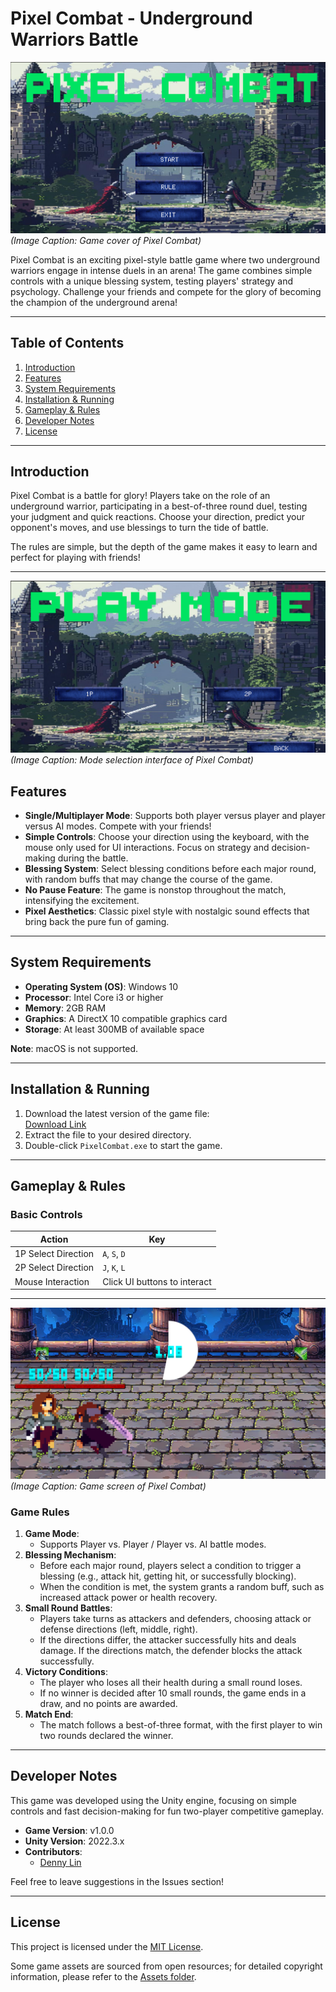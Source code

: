 
# **Pixel Combat - Underground Warriors Battle**

![Main Screen](images/1.png)
*(Image Caption: Game cover of Pixel Combat)*

Pixel Combat is an exciting pixel-style battle game where two underground warriors engage in intense duels in an arena! The game combines simple controls with a unique blessing system, testing players' strategy and psychology. Challenge your friends and compete for the glory of becoming the champion of the underground arena!

---

## **Table of Contents**
1. [Introduction](#introduction)
2. [Features](#features)
3. [System Requirements](#system-requirements)
4. [Installation & Running](#installation--running)
5. [Gameplay & Rules](#gameplay--rules)
6. [Developer Notes](#developer-notes)
7. [License](#license)

---

## **Introduction**

Pixel Combat is a battle for glory! Players take on the role of an underground warrior, participating in a best-of-three round duel, testing your judgment and quick reactions. Choose your direction, predict your opponent's moves, and use blessings to turn the tide of battle.

The rules are simple, but the depth of the game makes it easy to learn and perfect for playing with friends!

---

![Mode Selection](images/2.png)
*(Image Caption: Mode selection interface of Pixel Combat)*

## **Features**

- **Single/Multiplayer Mode**: Supports both player versus player and player versus AI modes. Compete with your friends!  
- **Simple Controls**: Choose your direction using the keyboard, with the mouse only used for UI interactions. Focus on strategy and decision-making during the battle.  
- **Blessing System**: Select blessing conditions before each major round, with random buffs that may change the course of the game.  
- **No Pause Feature**: The game is nonstop throughout the match, intensifying the excitement.  
- **Pixel Aesthetics**: Classic pixel style with nostalgic sound effects that bring back the pure fun of gaming.

---

## **System Requirements**

- **Operating System (OS)**: Windows 10  
- **Processor**: Intel Core i3 or higher  
- **Memory**: 2GB RAM  
- **Graphics**: A DirectX 10 compatible graphics card  
- **Storage**: At least 300MB of available space  

**Note**: macOS is not supported.

---

## **Installation & Running**

1. Download the latest version of the game file:  
   [Download Link](https://github.com/denny7871345/Pixel-Combat)
2. Extract the file to your desired directory.  
3. Double-click `PixelCombat.exe` to start the game.  

---

## **Gameplay & Rules**

### **Basic Controls**

| **Action**           | **Key**            |  
|----------------------|--------------------|  
| 1P Select Direction   | `A`, `S`, `D`      |  
| 2P Select Direction   | `J`, `K`, `L`      |  
| Mouse Interaction     | Click UI buttons to interact |  

---

![Game Screen](images/3.png)
*(Image Caption: Game screen of Pixel Combat)*

### **Game Rules**

1. **Game Mode**:  
   - Supports Player vs. Player / Player vs. AI battle modes.  
2. **Blessing Mechanism**:  
   - Before each major round, players select a condition to trigger a blessing (e.g., attack hit, getting hit, or successfully blocking).  
   - When the condition is met, the system grants a random buff, such as increased attack power or health recovery.  
3. **Small Round Battles**:  
   - Players take turns as attackers and defenders, choosing attack or defense directions (left, middle, right).  
   - If the directions differ, the attacker successfully hits and deals damage. If the directions match, the defender blocks the attack successfully.  
4. **Victory Conditions**:  
   - The player who loses all their health during a small round loses.  
   - If no winner is decided after 10 small rounds, the game ends in a draw, and no points are awarded.  
5. **Match End**:  
   - The match follows a best-of-three format, with the first player to win two rounds declared the winner.

---

## **Developer Notes**

This game was developed using the Unity engine, focusing on simple controls and fast decision-making for fun two-player competitive gameplay.

- **Game Version**: v1.0.0  
- **Unity Version**: 2022.3.x  
- **Contributors**:  
  - [Denny Lin](https://github.com/denny7871345)  

Feel free to leave suggestions in the Issues section!

---

## **License**

This project is licensed under the [MIT License](LICENSE).  

Some game assets are sourced from open resources; for detailed copyright information, please refer to the [Assets folder](Assets/README.md).  
